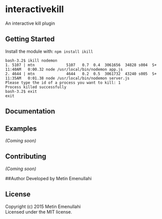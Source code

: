 # interactivekill

An interactive kill plugin

## Getting Started
Install the module with: `npm install ikill`

```shell
bash-3.2$ ikill nodemon
1. 5107 | mtn              5107   0.7  0.4  3061656  34828 s004  S+   11:40AM   0:00.32 node /usr/local/bin/nodemon app.js
2. 4644 | mtn              4644   0.2  0.5  3061732  43240 s005  S+   11:35AM   0:01.38 node /usr/local/bin/nodemon server.js
Please type the id of a process you want to kill: 1
Process killed successfully
bash-3.2$ exit
exit
```

## Documentation

## Examples
_(Coming soon)_

## Contributing
_(Coming soon)_

##Author
Developed by Metin Emenullahi

## License
Copyright (c) 2015 Metin Emenullahi  
Licensed under the MIT license.
